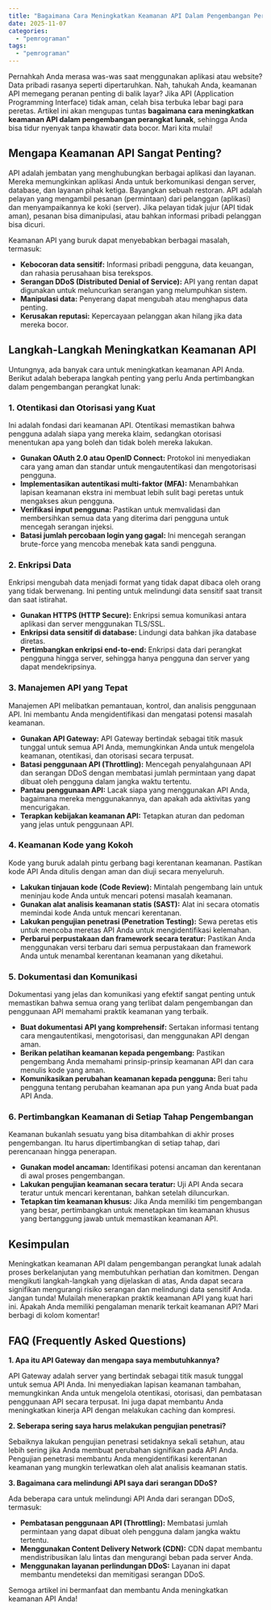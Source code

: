 ```yaml
---
title: "Bagaimana Cara Meningkatkan Keamanan API Dalam Pengembangan Perangkat Lunak?"
date: 2025-11-07
categories: 
  - "pemrograman"
tags: 
  - "pemrograman"
---
```


Pernahkah Anda merasa was-was saat menggunakan aplikasi atau website? Data pribadi rasanya seperti dipertaruhkan. Nah, tahukah Anda, keamanan API memegang peranan penting di balik layar? Jika API (Application Programming Interface) tidak aman, celah bisa terbuka lebar bagi para peretas. Artikel ini akan mengupas tuntas **bagaimana cara meningkatkan keamanan API dalam pengembangan perangkat lunak**, sehingga Anda bisa tidur nyenyak tanpa khawatir data bocor. Mari kita mulai!

## Mengapa Keamanan API Sangat Penting?

API adalah jembatan yang menghubungkan berbagai aplikasi dan layanan. Mereka memungkinkan aplikasi Anda untuk berkomunikasi dengan server, database, dan layanan pihak ketiga. Bayangkan sebuah restoran. API adalah pelayan yang mengambil pesanan (permintaan) dari pelanggan (aplikasi) dan menyampaikannya ke koki (server). Jika pelayan tidak jujur (API tidak aman), pesanan bisa dimanipulasi, atau bahkan informasi pribadi pelanggan bisa dicuri.

Keamanan API yang buruk dapat menyebabkan berbagai masalah, termasuk:

- **Kebocoran data sensitif:** Informasi pribadi pengguna, data keuangan, dan rahasia perusahaan bisa terekspos.
- **Serangan DDoS (Distributed Denial of Service):** API yang rentan dapat digunakan untuk meluncurkan serangan yang melumpuhkan sistem.
- **Manipulasi data:** Penyerang dapat mengubah atau menghapus data penting.
- **Kerusakan reputasi:** Kepercayaan pelanggan akan hilang jika data mereka bocor.

## Langkah-Langkah Meningkatkan Keamanan API

Untungnya, ada banyak cara untuk meningkatkan keamanan API Anda. Berikut adalah beberapa langkah penting yang perlu Anda pertimbangkan dalam pengembangan perangkat lunak:

### 1\. Otentikasi dan Otorisasi yang Kuat

Ini adalah fondasi dari keamanan API. Otentikasi memastikan bahwa pengguna adalah siapa yang mereka klaim, sedangkan otorisasi menentukan apa yang boleh dan tidak boleh mereka lakukan.

- **Gunakan OAuth 2.0 atau OpenID Connect:** Protokol ini menyediakan cara yang aman dan standar untuk mengautentikasi dan mengotorisasi pengguna.
- **Implementasikan autentikasi multi-faktor (MFA):** Menambahkan lapisan keamanan ekstra ini membuat lebih sulit bagi peretas untuk mengakses akun pengguna.
- **Verifikasi input pengguna:** Pastikan untuk memvalidasi dan membersihkan semua data yang diterima dari pengguna untuk mencegah serangan injeksi.
- **Batasi jumlah percobaan login yang gagal:** Ini mencegah serangan brute-force yang mencoba menebak kata sandi pengguna.

### 2\. Enkripsi Data

Enkripsi mengubah data menjadi format yang tidak dapat dibaca oleh orang yang tidak berwenang. Ini penting untuk melindungi data sensitif saat transit dan saat istirahat.

- **Gunakan HTTPS (HTTP Secure):** Enkripsi semua komunikasi antara aplikasi dan server menggunakan TLS/SSL.
- **Enkripsi data sensitif di database:** Lindungi data bahkan jika database diretas.
- **Pertimbangkan enkripsi end-to-end:** Enkripsi data dari perangkat pengguna hingga server, sehingga hanya pengguna dan server yang dapat mendekripsinya.

### 3\. Manajemen API yang Tepat

Manajemen API melibatkan pemantauan, kontrol, dan analisis penggunaan API. Ini membantu Anda mengidentifikasi dan mengatasi potensi masalah keamanan.

- **Gunakan API Gateway:** API Gateway bertindak sebagai titik masuk tunggal untuk semua API Anda, memungkinkan Anda untuk mengelola keamanan, otentikasi, dan otorisasi secara terpusat.
- **Batasi penggunaan API (Throttling):** Mencegah penyalahgunaan API dan serangan DDoS dengan membatasi jumlah permintaan yang dapat dibuat oleh pengguna dalam jangka waktu tertentu.
- **Pantau penggunaan API:** Lacak siapa yang menggunakan API Anda, bagaimana mereka menggunakannya, dan apakah ada aktivitas yang mencurigakan.
- **Terapkan kebijakan keamanan API:** Tetapkan aturan dan pedoman yang jelas untuk penggunaan API.

### 4\. Keamanan Kode yang Kokoh

Kode yang buruk adalah pintu gerbang bagi kerentanan keamanan. Pastikan kode API Anda ditulis dengan aman dan diuji secara menyeluruh.

- **Lakukan tinjauan kode (Code Review):** Mintalah pengembang lain untuk meninjau kode Anda untuk mencari potensi masalah keamanan.
- **Gunakan alat analisis keamanan statis (SAST):** Alat ini secara otomatis memindai kode Anda untuk mencari kerentanan.
- **Lakukan pengujian penetrasi (Penetration Testing):** Sewa peretas etis untuk mencoba meretas API Anda untuk mengidentifikasi kelemahan.
- **Perbarui perpustakaan dan framework secara teratur:** Pastikan Anda menggunakan versi terbaru dari semua perpustakaan dan framework Anda untuk menambal kerentanan keamanan yang diketahui.

### 5\. Dokumentasi dan Komunikasi

Dokumentasi yang jelas dan komunikasi yang efektif sangat penting untuk memastikan bahwa semua orang yang terlibat dalam pengembangan dan penggunaan API memahami praktik keamanan yang terbaik.

- **Buat dokumentasi API yang komprehensif:** Sertakan informasi tentang cara mengautentikasi, mengotorisasi, dan menggunakan API dengan aman.
- **Berikan pelatihan keamanan kepada pengembang:** Pastikan pengembang Anda memahami prinsip-prinsip keamanan API dan cara menulis kode yang aman.
- **Komunikasikan perubahan keamanan kepada pengguna:** Beri tahu pengguna tentang perubahan keamanan apa pun yang Anda buat pada API Anda.

### 6\. Pertimbangkan Keamanan di Setiap Tahap Pengembangan

Keamanan bukanlah sesuatu yang bisa ditambahkan di akhir proses pengembangan. Itu harus dipertimbangkan di setiap tahap, dari perencanaan hingga penerapan.

- **Gunakan model ancaman:** Identifikasi potensi ancaman dan kerentanan di awal proses pengembangan.
- **Lakukan pengujian keamanan secara teratur:** Uji API Anda secara teratur untuk mencari kerentanan, bahkan setelah diluncurkan.
- **Tetapkan tim keamanan khusus:** Jika Anda memiliki tim pengembangan yang besar, pertimbangkan untuk menetapkan tim keamanan khusus yang bertanggung jawab untuk memastikan keamanan API.

## Kesimpulan

Meningkatkan keamanan API dalam pengembangan perangkat lunak adalah proses berkelanjutan yang membutuhkan perhatian dan komitmen. Dengan mengikuti langkah-langkah yang dijelaskan di atas, Anda dapat secara signifikan mengurangi risiko serangan dan melindungi data sensitif Anda. Jangan tunda! Mulailah menerapkan praktik keamanan API yang kuat hari ini. Apakah Anda memiliki pengalaman menarik terkait keamanan API? Mari berbagi di kolom komentar!

## FAQ (Frequently Asked Questions)

**1\. Apa itu API Gateway dan mengapa saya membutuhkannya?**

API Gateway adalah server yang bertindak sebagai titik masuk tunggal untuk semua API Anda. Ini menyediakan lapisan keamanan tambahan, memungkinkan Anda untuk mengelola otentikasi, otorisasi, dan pembatasan penggunaan API secara terpusat. Ini juga dapat membantu Anda meningkatkan kinerja API dengan melakukan caching dan kompresi.

**2\. Seberapa sering saya harus melakukan pengujian penetrasi?**

Sebaiknya lakukan pengujian penetrasi setidaknya sekali setahun, atau lebih sering jika Anda membuat perubahan signifikan pada API Anda. Pengujian penetrasi membantu Anda mengidentifikasi kerentanan keamanan yang mungkin terlewatkan oleh alat analisis keamanan statis.

**3\. Bagaimana cara melindungi API saya dari serangan DDoS?**

Ada beberapa cara untuk melindungi API Anda dari serangan DDoS, termasuk:

- **Pembatasan penggunaan API (Throttling):** Membatasi jumlah permintaan yang dapat dibuat oleh pengguna dalam jangka waktu tertentu.
- **Menggunakan Content Delivery Network (CDN):** CDN dapat membantu mendistribusikan lalu lintas dan mengurangi beban pada server Anda.
- **Menggunakan layanan perlindungan DDoS:** Layanan ini dapat membantu mendeteksi dan memitigasi serangan DDoS.

Semoga artikel ini bermanfaat dan membantu Anda meningkatkan keamanan API Anda!
